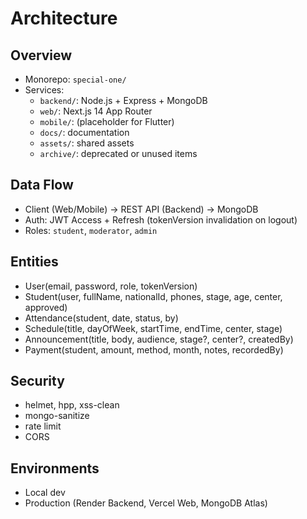 # Architecture

## Overview
- Monorepo: `special-one/`
- Services:
  - `backend/`: Node.js + Express + MongoDB
  - `web/`: Next.js 14 App Router
  - `mobile/`: (placeholder for Flutter)
  - `docs/`: documentation
  - `assets/`: shared assets
  - `archive/`: deprecated or unused items

## Data Flow
- Client (Web/Mobile) -> REST API (Backend) -> MongoDB
- Auth: JWT Access + Refresh (tokenVersion invalidation on logout)
- Roles: `student`, `moderator`, `admin`

## Entities
- User(email, password, role, tokenVersion)
- Student(user, fullName, nationalId, phones, stage, age, center, approved)
- Attendance(student, date, status, by)
- Schedule(title, dayOfWeek, startTime, endTime, center, stage)
- Announcement(title, body, audience, stage?, center?, createdBy)
- Payment(student, amount, method, month, notes, recordedBy)

## Security
- helmet, hpp, xss-clean
- mongo-sanitize
- rate limit
- CORS

## Environments
- Local dev
- Production (Render Backend, Vercel Web, MongoDB Atlas)
